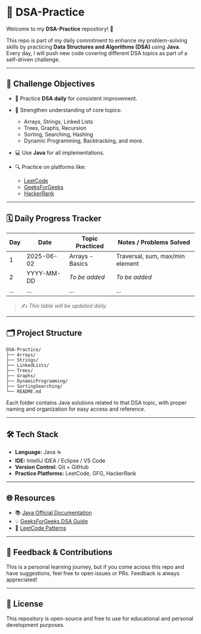 # 🚀 DSA-Practice

Welcome to my **DSA-Practice** repository! 🌟

This repo is part of my daily commitment to enhance my problem-solving skills by practicing **Data Structures and Algorithms (DSA)** using **Java**. Every day, I will push new code covering different DSA topics as part of a self-driven challenge.

---

## 🌟 Challenge Objectives

* 📅 Practice **DSA daily** for consistent improvement.
* 🧠 Strengthen understanding of core topics:

  * Arrays, Strings, Linked Lists
  * Trees, Graphs, Recursion
  * Sorting, Searching, Hashing
  * Dynamic Programming, Backtracking, and more.
* 💻 Use **Java** for all implementations.
* 🔍 Practice on platforms like:

  * [LeetCode](https://leetcode.com/u/SHAIK_AMEER_/)
  * [GeeksForGeeks](https://www.geeksforgeeks.org/)
  * [HackerRank](https://www.hackerrank.com/)

---

## 🗓️ Daily Progress Tracker

| Day | Date       | Topic Practiced | Notes / Problems Solved         |
| --- | ---------- | --------------- | ------------------------------- |
| 1   | 2025-06-02 | Arrays - Basics | Traversal, sum, max/min element |
| 2   | YYYY-MM-DD | *To be added*   | *To be added*                   |
| ... | ...        | ...             | ...                             |

> ✍️ *This table will be updated daily.*

---

## 🗂️ Project Structure

```
DSA-Practice/
├── Arrays/
├── Strings/
├── LinkedLists/
├── Trees/
├── Graphs/
├── DynamicProgramming/
├── SortingSearching/
└── README.md
```

Each folder contains Java solutions related to that DSA topic, with proper naming and organization for easy access and reference.

---

## 🛠️ Tech Stack

* **Language:** Java ☕
* **IDE:** IntelliJ IDEA / Eclipse / VS Code
* **Version Control:** Git + GitHub
* **Practice Platforms:** LeetCode, GFG, HackerRank

---

## 🌐 Resources

* 📚 [Java Official Documentation](https://docs.oracle.com/en/java/)
* 💡 [GeeksForGeeks DSA Guide](https://www.geeksforgeeks.org/data-structures/)
* 🧠 [LeetCode Patterns](https://seanprashad.com/leetcode-patterns/)

---

## 🤛 Feedback & Contributions

This is a personal learning journey, but if you come across this repo and have suggestions, feel free to open issues or PRs. Feedback is always appreciated!

---

## 📜 License

This repository is open-source and free to use for educational and personal development purposes.

